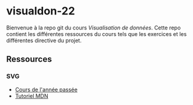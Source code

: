 # visualdon-22
Bienvenue à la repo git du cours *Visualisation de données*. Cette repo contient les différentes ressources du cours tels que les exercices et les différentes directive du projet. 

## Ressources
### SVG
* [Cours de l'année passée](https://observablehq.com/@idris-maps/svg)
* [Tutoriel MDN](https://developer.mozilla.org/en-US/docs/Web/SVG/Tutorial)

